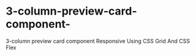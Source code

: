 # 3-column-preview-card-component-
3-column preview card component Responsive Using CSS Grid And CSS Flex
